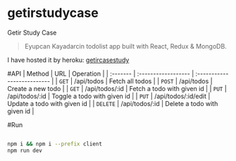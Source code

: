 # getirstudycase
 Getir Study Case

> Eyupcan Kayadarcin todolist app built with React, Redux & MongoDB.

I have hosted it by heroku: [getircasestudy](https://getircasestudy.herokuapp.com/)

#API
| Method   | URL                 | Operation                   |
| :------- | :------------------ | :-------------------------- |
| `GET`    | /api/todos          | Fetch all todos             |
| `POST`   | /api/todos          | Create a new todo           |
| `GET`    | /api/todos/:id      | Fetch a todo with given id  |
| `PUT`    | /api/todos/:id      | Toggle a todo with given id |
| `PUT`    | /api/todos/:id/edit | Update a todo with given id |
| `DELETE` | /api/todos/:id      | Delete a todo with given id |

#Run
```bash

npm i && npm i --prefix client
npm run dev

```